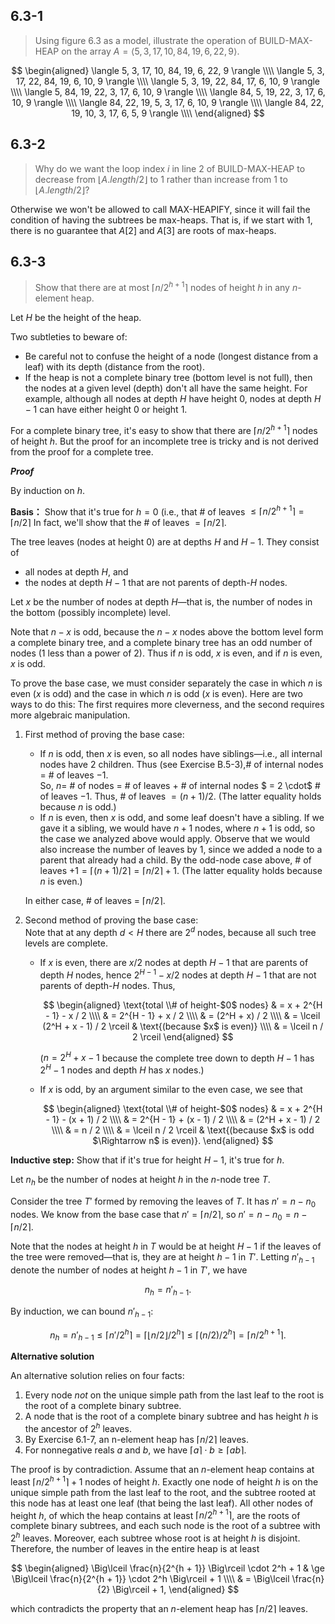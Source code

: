 ## 6.3-1

> Using figure 6.3 as a model, illustrate the operation of $\text{BUILD-MAX-HEAP}$ on the array $A = \langle 5, 3, 17, 10, 84, 19, 6, 22, 9 \rangle$.

$$
\begin{aligned}
\langle  5,  3, 17, 10, 84, 19, 6, 22, 9 \rangle \\\\
\langle  5,  3, 17, 22, 84, 19, 6, 10, 9 \rangle \\\\
\langle  5,  3, 19, 22, 84, 17, 6, 10, 9 \rangle \\\\
\langle  5, 84, 19, 22,  3, 17, 6, 10, 9 \rangle \\\\
\langle 84,  5, 19, 22,  3, 17, 6, 10, 9 \rangle \\\\
\langle 84, 22, 19,  5,  3, 17, 6, 10, 9 \rangle \\\\
\langle 84, 22, 19, 10,  3, 17, 6,  5, 9 \rangle \\\\
\end{aligned}
$$

## 6.3-2

> Why do we want the loop index $i$ in line 2 of $\text{BUILD-MAX-HEAP}$ to decrease from $\lfloor A.length / 2 \rfloor$ to $1$ rather than increase from $1$ to $\lfloor A.length/2 \rfloor$?

Otherwise we won't be allowed to call $\text{MAX-HEAPIFY}$, since it will fail the condition of having the subtrees be max-heaps. That is, if we start with $1$, there is no guarantee that $A[2]$ and $A[3]$ are roots of max-heaps.

## 6.3-3

> Show that there are at most $\lceil n / 2^{h + 1} \rceil$ nodes of height $h$ in any $n$-element heap.

Let $H$ be the height of the heap.

Two subtleties to beware of:

- Be careful not to confuse the height of a node (longest distance from a leaf) with its depth (distance from the root).
- If the heap is not a complete binary tree (bottom level is not full), then the nodes at a given level (depth) don't all have the same height. For example, although all nodes at depth $H$ have height $0$, nodes at depth $H - 1$ can have either height $0$ or height $1$.

For a complete binary tree, it's easy to show that there are $\lceil n / 2^{h + 1}\rceil$ nodes of height $h$. But the proof for an incomplete tree is tricky and is not derived from the proof for a complete tree.

***Proof*** 

By induction on $h$.

**Basis：** Show that it's true for $h = 0$ (i.e., that # of leaves $\le \lceil n / 2^{h + 1} \rceil = \lceil n / 2 \rceil$ In fact, we'll show that the # of leaves $= \lceil n / 2 \rceil$.

The tree leaves (nodes at height $0$) are at depths $H$ and $H - 1$. They consist of

- all nodes at depth $H$, and
- the nodes at depth $H - 1$ that are not parents of depth-$H$ nodes.

Let $x$ be the number of nodes at depth $H$—that is, the number of nodes in the bottom (possibly incomplete) level.

Note that $n - x$ is odd, because the $n - x$ nodes above the bottom level form a complete binary tree, and a complete binary tree has an odd number of nodes ($1$ less than a power of $2$). Thus if $n$ is odd, $x$ is even, and if $n$ is even, $x$ is odd.

To prove the base case, we must consider separately the case in which $n$ is even ($x$ is odd) and the case in which $n$ is odd ($x$ is even). Here are two ways to do this: The first requires more cleverness, and the second requires more algebraic manipulation.

1. First method of proving the base case:  
    
    - If $n$ is odd, then $x$ is even, so all nodes have siblings—i.e., all internal nodes have $2$ children. Thus (see Exercise B.5-3),# of internal nodes $=$ # of leaves $- 1$.  
        So, $n =$ # of nodes $=$ # of leaves $+$ # of internal nodes $ = 2 \cdot$ # of leaves $- 1$. Thus, # of leaves $= (n + 1) / 2$. (The latter equality holds because $n$ is odd.)
    - If $n$ is even, then $x$ is odd, and some leaf doesn't have a sibling. If we gave it a sibling, we would have $n + 1$ nodes, where $n + 1$ is odd, so the case we analyzed above would apply. Observe that we would also increase the number of leaves by $1$, since we added a node to a parent that already had a child. By the odd-node case above, # of leaves $+ 1 = \lceil (n + 1) / 2 \rceil = \lceil n / 2 \rceil + 1$. (The latter equality holds because $n$ is even.)  

    In either case, # of leaves = $\lceil n / 2 \rceil$.  

2. Second method of proving the base case:  
    Note that at any depth $d < H$ there are $2^d$ nodes, because all such tree levels are complete.  
    
    - If $x$ is even, there are $x / 2$ nodes at depth $H - 1$ that are parents of depth $H$ nodes, hence $2^{H - 1} - x / 2$ nodes at depth $H - 1$ that are not parents of depth-$H$ nodes. Thus,
    
        $$
        \begin{aligned}
        \text{total \\# of height-$0$ nodes}
            & = x + 2^{H - 1} - x / 2 \\\\
            & = 2^{H - 1} + x / 2 \\\\
            & = (2^H + x) / 2 \\\\
            & = \lceil (2^H + x - 1) / 2 \rceil & \text{(because $x$ is even)} \\\\
            & = \lceil n / 2 \rceil
        \end{aligned}
        $$

        ($n = 2^H + x - 1$ because the complete tree down to depth $H - 1$ has $2^H - 1$ nodes and depth $H$ has $x$ nodes.)

    - If $x$ is odd, by an argument similar to the even case, we see that
    
        $$
        \begin{aligned}
        \text{total \\# of height-$0$ nodes}
            & = x + 2^{H - 1} - (x + 1) / 2 \\\\
            & = 2^{H - 1} + (x - 1) / 2 \\\\
            & = (2^H + x - 1) / 2 \\\\
            & = n / 2 \\\\
            & = \lceil n / 2 \rceil & \text{(because $x$ is odd $\Rightarrow n$ is even)}.
        \end{aligned}
        $$
    
**Inductive step:** Show that if it's true for height $H - 1$, it's true for $h$.

Let $n_h$ be the number of nodes at height $h$ in the $n$-node tree $T$.

Consider the tree $T'$ formed by removing the leaves of $T$. It has $n' = n - n_0$ nodes. We know from the base case that $n' = \lceil n / 2 \rceil$, so $n' = n - n_0 = n - \lceil n / 2 \rceil$.

Note that the nodes at height $h$ in $T$ would be at height $H - 1$ if the leaves of the tree were removed—that is, they are at height $h - 1$ in $T'$. Letting $n'_{h - 1}$ denote the number of nodes at height $h - 1$ in $T'$, we have

$$n_h = n'_{h - 1}.$$

By induction, we can bound $n'_{h - 1}$:

$$n_h = n'_{h - 1} \le \lceil n' / 2^h \rceil = \big\lceil\lfloor n / 2 \rfloor / 2^h \big\rceil \le \lceil (n / 2) / 2^h \rceil = \lceil n / 2^{h + 1} \rceil.$$

**Alternative solution**

An alternative solution relies on four facts:

1. Every node *not* on the unique simple path from the last leaf to the root is the root of a complete binary subtree.
2. A node that is the root of a complete binary subtree and has height $h$ is the ancestor of $2^h$ leaves.
3. By Exercise 6.1-7, an n-element heap has $\lceil n / 2 \rceil$ leaves.
4. For nonnegative reals $a$ and $b$, we have $\lceil a \rceil \cdot b \ge \lceil ab \rceil$.

The proof is by contradiction. Assume that an $n$-element heap contains at least $\lceil n / 2^{h + 1} \rceil + 1$ nodes of height $h$. Exactly one node of height $h$ is on the unique simple path from the last leaf to the root, and the subtree rooted at this node has at least one leaf (that being the last leaf). All other nodes of height $h$, of which the heap contains at least $\lceil n / 2^{h + 1} \rceil$, are the roots of complete binary subtrees, and each such node is the root of a subtree with $2^h$ leaves. Moreover, each subtree whose root is at height $h$ is disjoint. Therefore, the number of leaves in the entire heap is at least 

$$
\begin{aligned}
\Big\lceil \frac{n}{2^{h + 1}} \Big\rceil \cdot 2^h + 1
    & \ge \Big\lceil \frac{n}{2^{h + 1}} \cdot 2^h \Big\rceil + 1 \\\\
    & =   \Big\lceil \frac{n}{2} \Big\rceil + 1,
\end{aligned}
$$

which contradicts the property that an $n$-element heap has $\lceil n / 2 \rceil$ leaves.
